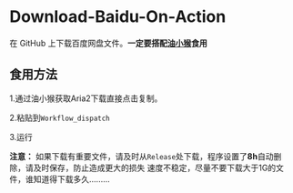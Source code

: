 # Download-Baidu-On-Action
在 GitHub 上下载百度网盘文件。**一定要搭配[油小猴](https://baiduyun.wiki)食用**

## 食用方法
1.通过油小猴获取Aria2下载直接点击复制。


2.粘贴到``Workflow_dispatch``

3.运行

**注意：**
如果下载有重要文件，请及时从``Release``处下载，程序设置了**8h**自动删除，请及时保存，防止造成更大的损失
速度不稳定，尽量不要下载大于1G的文件，谁知道得下载多久.........
